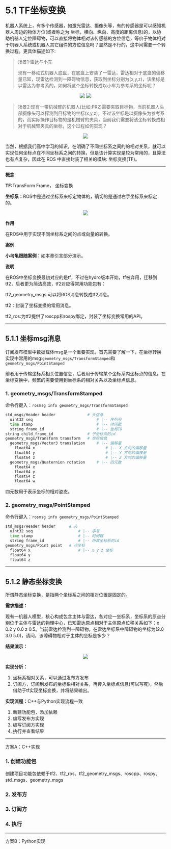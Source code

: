 # 5.1 TF坐标变换

机器人系统上，有多个传感器，如激光雷达、摄像头等，有的传感器是可以感知机器人周边的物体方位(或者称之为:坐标，横向、纵向、高度的距离信息)的，以协助机器人定位障碍物，可以直接将物体相对该传感器的方位信息，等价于物体相对于机器人系统或机器人其它组件的方位信息吗？显然是不行的，这中间需要一个转换过程。更具体描述如下:

>场景1:雷达与小车
>
>现有一移动式机器人底盘，在底盘上安装了一雷达，雷达相对于底盘的偏移量已知，现雷达检测到一障碍物信息，获取到坐标分别为(x,y,z)，该坐标是以雷达为参考系的，如何将这个坐标转换成以小车为参考系的坐标呢？

<div align="center">
    <img src="./image/10TF01.png" />
    <img src="./image/11TF02.png" />
</div>

>场景2:现有一带机械臂的机器人(比如:PR2)需要夹取目标物，当前机器人头部摄像头可以探测到目标物的坐标(x,y,z)，不过该坐标是以摄像头为参考系的，而实际操作目标物的是机械臂的夹具，当前我们需要将该坐标转换成相对于机械臂夹具的坐标，这个过程如何实现？

<div align="center">
    <img src="./image/PR2坐标变换.png" />
</div>

当然，根据我们高中学习的知识，在明确了不同坐标系之间的的相对关系，就可以实现任何坐标点在不同坐标系之间的转换，但是该计算实现是较为常用的，且算法也有点复杂，因此在 ROS 中直接封装了相关的模块: 坐标变换(TF)。

---

<B>概念</B>

<B>TF:</B>TransForm Frame， 坐标变换

<B>坐标系：</B>ROS中是通过坐标系来标定物体的，确切的是通过右手坐标系来标定的。

<div align="center">
    <img src="./image/右手坐标系.jpg" />
</div>

<B>作用</B>

在ROS中用于实现不同坐标系之间的点或向量的转换。

<B>案例</B>

<B>小乌龟跟随案例：</B>如本章引言部分演示。

<B>说明</B>

在ROS中坐标变换最初对应的是tf，不过在hydro版本开始，tf被弃用，迁移到tf2，后者更为简洁高效，tf2对应得常用功能包有：

tf2_geometry_msgs:可以将ROS消息转换成tf2消息。

tf2：封装了坐标变换的常用消息。

tf2_ros:为tf2提供了roscpp和rospy绑定，封装了坐标变换常用的API。

---



## 5.1.1 坐标msg消息

订阅发布模型中数据载体msg是一个重要实现，首先需要了解一下，在坐标转换实现中常用的msg:`geometry_msgs/TransformStamped`和`geometry_msgs/PointStamped`

前者用于传输坐标系相关位置信息，后者用于传输某个坐标系内坐标点的信息。在坐标变换中，频繁的需要使用到坐标系的相对关系以及坐标点信息。

### 1. geometry_msgs/TransformStamped

命令行键入：`rosmsg info geometry_msgs/TransformStamped`

```bash
std_msgs/Header header              # 头信息
  uint32 seq                            # |-- 序列号
  time stamp                            # |-- 时间戳
  string frame_id                       # |-- 坐标ID
string child_frame_id               # 子坐标系的id
geometry_msgs/Transform transform   # 坐标信息
  geometry_msgs/Vector3 translation     # |-- 偏移量
    float64 x                               # |-- X 方向的偏移量
    float64 y                               # |-- Y 方向的偏移量
    float64 z                               # |-- Z 方向的偏移量
  geometry_msgs/Quaternion rotation     # |-- 四元数
    float64 x
    float64 y
    float64 z
    float64 w
```

四元数用于表示坐标的相对姿态。


### 2. geometry_msgs/PointStamped

命令行键入：`rosmsg info geometry_msgs/PointStamped`

```bash
std_msgs/Header header      # 头
  uint32 seq                    # |-- 序号
  time stamp                    # |-- 时间戳
  string frame_id               # |-- 所属坐标系的id
geometry_msgs/Point point   # 点坐标
  float64 x                     # |-- x y z 坐标
  float64 y
  float64 z
```

---


## 5.1.2 静态坐标变换

所谓静态坐标变换，是指两个坐标系之间的相对位置是固定的。

<B>需求描述：</B>

现有一机器人模型，核心构成包含主体与雷达，各对应一坐标系，坐标系的原点分别位于主体与雷达的物理中心，已知雷达原点相对于主体原点位移关系如下：x 0.2 y 0.0 z 0.5。当前雷达检测到一障碍物，在雷达坐标系中障碍物的坐标为(2.0 3.0 5.0)，请问，该障碍物相对于主体的坐标是多少？

<B>结果演示：</B>

<div align="center">
    <img src="./image/静态坐标变换_坐标系关系.png">
</div>


<B>实现分析：</B>

1. 坐标系相对关系，可以通过发布方发布
2. 订阅方，订阅到发布的坐标系相对关系，再传入坐标点信息(可以写死)，然后借助于tf实现坐标变换，并将结果输出。


<B>实现流程：</B>C++与Python实现流程一致

1. 新建功能包，添加依赖
2. 编写发布方实现
3. 编写订阅方实现
4. 执行并查看结果

---

方案A：C++实现

### 1. 创建功能包

创建项目功能包依赖于tf2、tf2_ros、tf2_geometry_msgs、roscpp、rospy、std_msgs、geometry_msgs

### 2. 发布方

### 3. 订阅方

### 4. 执行

---

方案B：Python实现

